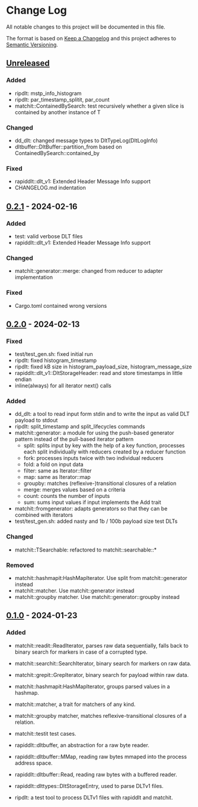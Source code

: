 # Change Log

All notable changes to this project will be documented in this file.

The format is based on [Keep a Changelog](http://keepachangelog.com/)
and this project adheres to [Semantic Versioning](http://semver.org/).

## [Unreleased]

### Added
- ripdlt: mstp_info_histogram
- ripdlt: par_timestamp_splitit, par_count
- matchit::ContainedBySearch: test recursively whether a given slice is contained by another instance of T

### Changed
- dd_dlt: changed message types to DltTypeLog(DltLogInfo)
- dltbuffer::DltBuffer::partition_from based on ContainedBySearch::contained_by

### Fixed
- rapiddlt::dlt_v1: Extended Header Message Info support
- CHANGELOG.md indentation

## [0.2.1] - 2024-02-16

### Added
- test: valid verbose DLT files
- rapiddlt::dlt_v1: Extended Header Message Info support

### Changed
- matchit::generator::merge: changed from reducer to adapter implementation

### Fixed
- Cargo.toml contained wrong versions

## [0.2.0] - 2024-02-13

### Fixed
- test/test_gen.sh: fixed initial run
- ripdlt: fixed histogram_timestamp
- ripdlt: fixed kB size in histogram_payload_size, histogram_message_size
- rapiddlt::dlt_v1::DltStorageHeader: read and store timestamps in little endian
- inline(always) for all iterator next() calls

### Added
- dd_dlt: a tool to read input form stdin and to write the input as valid DLT payload to stdout
- ripdlt: split_timestamp and split_lifecycles commands
- matchit::generator: a module for using the push-based generator pattern instead of the pull-based iterator pattern
   + split: splits input by key with the help of a key function, processes each split individually with reducers created by a reducer function
   + fork: processes inputs twice with two individual reducers
   + fold: a fold on input data
   + filter: same as Iterator::filter
   + map: same as Iterator::map
   + groupby: matches (reflexive-)transitional closures of a relation
   + merge: merges values based on a criteria
   + count: counts the number of inputs
   + sum: sums input values if input implements the Add trait
- matchit::fromgenerator: adapts generators so that they can be combined with iterators
- test/test_gen.sh: added nasty and 1b / 100b payload size test DLTs

### Changed
- matchit::TSearchable: refactored to matchit::searchable::*

### Removed
- matchit::hashmapit:HashMapIterator. Use split from matchit::generator instead
- matchit::matcher. Use matchit::generator instead
- matchit::groupby matcher. Use matchit::generator::groupby instead

## [0.1.0] - 2024-01-23

### Added
- matchit::readit::ReadIterator, parses raw data sequentially, falls back to binary search for markers in case of a corrupted type.
- matchit::searchit::SearchIterator, binary search for markers on raw data.
- matchit::grepit::GrepIterator, binary search for payload within raw data.
- matchit::hashmapit:HashMapIterator, groups parsed values in a hashmap.
- matchit::matcher, a trait for matchers of any kind.
- matchit::groupby matcher, matches reflexive-transitional closures of a relation.
- matchit::testit test cases.

- rapiddlt::dltbuffer, an abstraction for a raw byte reader.
- rapiddlt::dltbuffer::MMap, reading raw bytes mmaped into the process address space.
- rapiddlt::dltbuffer::Read, reading raw bytes with a buffered reader.
- rapiddlt::dlttypes::DltStorageEntry, used to parse DLTv1 files.

- ripdlt: a test tool to process DLTv1 files with rapiddlt and matchit.

[unreleased]: https://github.com/pgraubner/rapiddlt/compare/v0.2.1...HEAD
[0.2.1]: https://github.com/pgraubner/rapiddlt/releases/tag/v0.2.1
[0.2.0]: https://github.com/pgraubner/rapiddlt/releases/tag/v0.2.0
[0.1.0]: https://github.com/pgraubner/rapiddlt/releases/tag/v0.1.0

